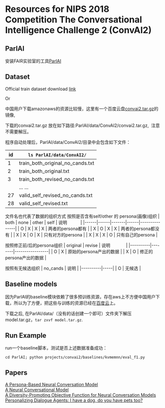 # Resources for NIPS 2018 Competition The Conversational Intelligence Challenge 2 (ConvAI2)  

## ParlAI

安装FAIR实验室的工具[ParlAI](https://github.com/facebookresearch/ParlAI#installing-parlai)


## Dataset  

Official train dataset download [link](https://s3.amazonaws.com/fair-data/parlai/convai2/convai2.tar.gz)

Or

中国用户下载amazonaws的资源比较慢，这里有一个百度云盘[convai2.tar.gz](https://pan.baidu.com/s/1Akz9PpbNvlvVMtp9NxXBDA)的镜像, 

下载的convai2.tar.gz 放在如下路径:ParlAI/data/ConvAI2/convai2.tar.gz,  注意不需要解压。

程序自动处理后，ParlAI/data/ConvAI2/目录中会包含如下文件：

|id|  `ls ParlAI/data/ConvAI2/`        |
|--|-----------------------------------|
|1| train_both_original_no_cands.txt  |
|2| train_both_original.txt           |
|3| train_both_revised_no_cands.txt   |
|| ... ...                           |
|27| valid_self_revised_no_cands.txt   |
|28| valid_self_revised.txt            |

文件名也代表了数据的组织方式
按照是否含有self/other 的 persona(画像)组织
| both | none | other | self | 说明            |
|------|------|-------|------|---------------|
| O    | X    | X     | X    | 两者的persona都有  |
| X    | O    | X     | X    | 两者的persona都没有 |
| X    | X    | O     | X    | 只有对方的persona  |
| X    | X    | X     | O    | 只有自己的persona  |

按照修正前/后的persona组织
| original | revise | 说明              |
|----------|--------|-----------------|
| O        | X      | 原始的persona产出的数据 |
| X        | O      | 修正的persona产出的数据 |

按照有无候选组织
| no_cands | 说明  |
|----------|-----|
| O        | 无候选 |



## Baseline models

因为ParlAI的baseline模块依赖了很多预训练资源，存在aws上不方便中国用户下载，所以为了方便，把这些与训练的资源已经在[百度云](https://pan.baidu.com/s/1PwsbFJo0FIvEhmiu4T4AIw)上。

下载之后, 在ParlAI/data/（没有的话创建一个即可）文件夹下解压model.tar.gz，`tar zxvf model.tar.gz`.

## Run Example 

run一个baseline脚本，测试是否上述数据准备成功：

`cd ParlAI; python projects/convai2/baselines/kvmemnn/eval_f1.py`

## Papers 

[A Persona-Based Neural Conversation Model](https://arxiv.org/abs/1603.06155)  
[A Neural Conversational Model](https://arxiv.org/abs/1506.05869)  
[A Diversity-Promoting Objective Function for Neural Conversation Models](https://arxiv.org/abs/1510.03055)  
[Personalizing Dialogue Agents: I have a dog, do you have pets too?](https://arxiv.org/abs/1801.07243)  

